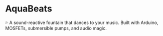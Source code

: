 # AquaBeats
💦 A sound-reactive fountain that dances to your music. Built with Arduino, MOSFETs, submersible pumps, and audio magic.
